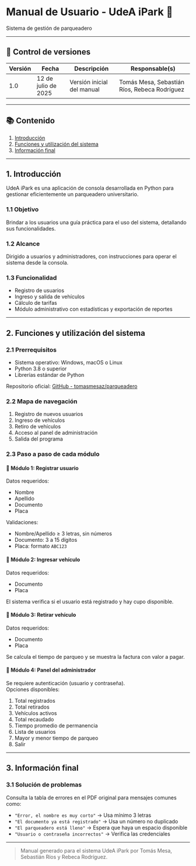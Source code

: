 
# Manual de Usuario - UdeA iPark 🚗

Sistema de gestión de parqueadero

---

## 📌 Control de versiones

| Versión | Fecha             | Descripción       | Responsable(s)                      |
|---------|-------------------|-------------------|--------------------------------------|
| 1.0     | 12 de julio de 2025 | Versión inicial del manual | Tomás Mesa, Sebastián Ríos, Rebeca Rodríguez |

---

## 📚 Contenido

1. [Introducción](#1-introducción)
2. [Funciones y utilización del sistema](#2-funciones-y-utilización-del-sistema)
3. [Información final](#3-información-final)

---

## 1. Introducción

UdeA iPark es una aplicación de consola desarrollada en Python para gestionar eficientemente un parqueadero universitario.

### 1.1 Objetivo

Brindar a los usuarios una guía práctica para el uso del sistema, detallando sus funcionalidades.

### 1.2 Alcance

Dirigido a usuarios y administradores, con instrucciones para operar el sistema desde la consola.

### 1.3 Funcionalidad

- Registro de usuarios
- Ingreso y salida de vehículos
- Cálculo de tarifas
- Módulo administrativo con estadísticas y exportación de reportes

---

## 2. Funciones y utilización del sistema

### 2.1 Prerrequisitos

- Sistema operativo: Windows, macOS o Linux
- Python 3.8 o superior
- Librerías estándar de Python

Repositorio oficial: [GitHub - tomasmesaz/parqueadero](https://github.com/tomasmesaz/parqueadero)

### 2.2 Mapa de navegación

1. Registro de nuevos usuarios  
2. Ingreso de vehículos  
3. Retiro de vehículos  
4. Acceso al panel de administración  
5. Salida del programa

### 2.3 Paso a paso de cada módulo

#### 🔹 Módulo 1: Registrar usuario

Datos requeridos:
- Nombre
- Apellido
- Documento
- Placa

Validaciones:
- Nombre/Apellido ≥ 3 letras, sin números
- Documento: 3 a 15 dígitos
- Placa: formato `ABC123`

#### 🔹 Módulo 2: Ingresar vehículo

Datos requeridos:
- Documento
- Placa

El sistema verifica si el usuario está registrado y hay cupo disponible.

#### 🔹 Módulo 3: Retirar vehículo

Datos requeridos:
- Documento
- Placa

Se calcula el tiempo de parqueo y se muestra la factura con valor a pagar.

#### 🔹 Módulo 4: Panel del administrador

Se requiere autenticación (usuario y contraseña).  
Opciones disponibles:
1. Total registrados  
2. Total retirados  
3. Vehículos activos  
4. Total recaudado  
5. Tiempo promedio de permanencia  
6. Lista de usuarios  
7. Mayor y menor tiempo de parqueo  
8. Salir

---

## 3. Información final

### 3.1 Solución de problemas

Consulta la tabla de errores en el PDF original para mensajes comunes como:

- `"Error, el nombre es muy corto"` → Usa mínimo 3 letras  
- `"El documento ya está registrado"` → Usa un número no duplicado  
- `"El parqueadero está lleno"` → Espera que haya un espacio disponible  
- `"Usuario o contraseña incorrectos"` → Verifica las credenciales

---

> Manual generado para el sistema UdeA iPark por Tomás Mesa, Sebastián Ríos y Rebeca Rodríguez.
